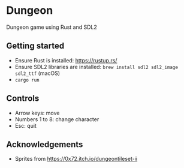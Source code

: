 # Dungeon
Dungeon game using Rust and SDL2

## Getting started

* Ensure Rust is installed: https://rustup.rs/
* Ensure SDL2 libraries are installed: `brew install sdl2 sdl2_image sdl2_ttf` (macOS)
* `cargo run`

## Controls

* Arrow keys: move
* Numbers 1 to 8: change character
* Esc: quit

## Acknowledgements

* Sprites from https://0x72.itch.io/dungeontileset-ii
